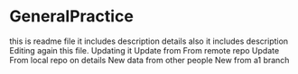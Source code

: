 # GeneralPractice
this is readme file
it includes description details also
it includes description
Editing again this file. Updating it
Update from From remote repo
Update From local repo on details
New data from other people
New from a1 branch
